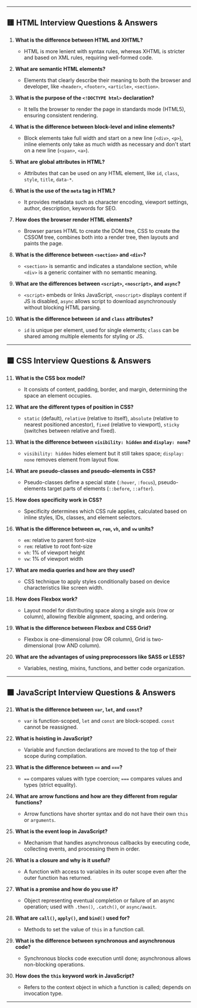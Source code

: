 
---

## 🟨 HTML Interview Questions & Answers

1. **What is the difference between HTML and XHTML?**

   * HTML is more lenient with syntax rules, whereas XHTML is stricter and based on XML rules, requiring well-formed code.

2. **What are semantic HTML elements?**

   * Elements that clearly describe their meaning to both the browser and developer, like `<header>`, `<footer>`, `<article>`, `<section>`.

3. **What is the purpose of the `<!DOCTYPE html>` declaration?**

   * It tells the browser to render the page in standards mode (HTML5), ensuring consistent rendering.

4. **What is the difference between block-level and inline elements?**

   * Block elements take full width and start on a new line (`<div>`, `<p>`), inline elements only take as much width as necessary and don't start on a new line (`<span>`, `<a>`).

5. **What are global attributes in HTML?**

   * Attributes that can be used on any HTML element, like `id`, `class`, `style`, `title`, `data-*`.

6. **What is the use of the `meta` tag in HTML?**

   * It provides metadata such as character encoding, viewport settings, author, description, keywords for SEO.

7. **How does the browser render HTML elements?**

   * Browser parses HTML to create the DOM tree, CSS to create the CSSOM tree, combines both into a render tree, then layouts and paints the page.

8. **What is the difference between `<section>` and `<div>`?**

   * `<section>` is semantic and indicates a standalone section, while `<div>` is a generic container with no semantic meaning.

9. **What are the differences between `<script>`, `<noscript>`, and `async`?**

   * `<script>` embeds or links JavaScript, `<noscript>` displays content if JS is disabled, `async` allows script to download asynchronously without blocking HTML parsing.

10. **What is the difference between `id` and `class` attributes?**

    * `id` is unique per element, used for single elements; `class` can be shared among multiple elements for styling or JS.

---

## 🟦 CSS Interview Questions & Answers

11. **What is the CSS box model?**

    * It consists of content, padding, border, and margin, determining the space an element occupies.

12. **What are the different types of position in CSS?**

    * `static` (default), `relative` (relative to itself), `absolute` (relative to nearest positioned ancestor), `fixed` (relative to viewport), `sticky` (switches between relative and fixed).

13. **What is the difference between `visibility: hidden` and `display: none`?**

    * `visibility: hidden` hides element but it still takes space; `display: none` removes element from layout flow.

14. **What are pseudo-classes and pseudo-elements in CSS?**

    * Pseudo-classes define a special state (`:hover`, `:focus`), pseudo-elements target parts of elements (`::before`, `::after`).

15. **How does specificity work in CSS?**

    * Specificity determines which CSS rule applies, calculated based on inline styles, IDs, classes, and element selectors.

16. **What is the difference between `em`, `rem`, `vh`, and `vw` units?**

    * `em`: relative to parent font-size
    * `rem`: relative to root font-size
    * `vh`: 1% of viewport height
    * `vw`: 1% of viewport width

17. **What are media queries and how are they used?**

    * CSS technique to apply styles conditionally based on device characteristics like screen width.

18. **How does Flexbox work?**

    * Layout model for distributing space along a single axis (row or column), allowing flexible alignment, spacing, and ordering.

19. **What is the difference between Flexbox and CSS Grid?**

    * Flexbox is one-dimensional (row OR column), Grid is two-dimensional (row AND column).

20. **What are the advantages of using preprocessors like SASS or LESS?**

    * Variables, nesting, mixins, functions, and better code organization.

---

## 🟩 JavaScript Interview Questions & Answers

21. **What is the difference between `var`, `let`, and `const`?**

    * `var` is function-scoped, `let` and `const` are block-scoped. `const` cannot be reassigned.

22. **What is hoisting in JavaScript?**

    * Variable and function declarations are moved to the top of their scope during compilation.

23. **What is the difference between `==` and `===`?**

    * `==` compares values with type coercion; `===` compares values and types (strict equality).

24. **What are arrow functions and how are they different from regular functions?**

    * Arrow functions have shorter syntax and do not have their own `this` or `arguments`.

25. **What is the event loop in JavaScript?**

    * Mechanism that handles asynchronous callbacks by executing code, collecting events, and processing them in order.

26. **What is a closure and why is it useful?**

    * A function with access to variables in its outer scope even after the outer function has returned.

27. **What is a promise and how do you use it?**

    * Object representing eventual completion or failure of an async operation; used with `.then()`, `.catch()`, or `async/await`.

28. **What are `call()`, `apply()`, and `bind()` used for?**

    * Methods to set the value of `this` in a function call.

29. **What is the difference between synchronous and asynchronous code?**

    * Synchronous blocks code execution until done; asynchronous allows non-blocking operations.

30. **How does the `this` keyword work in JavaScript?**

    * Refers to the context object in which a function is called; depends on invocation type.

---


